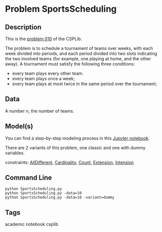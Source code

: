 # Problem SportsScheduling
## Description
This is the [problem 010](https://www.csplib.org/Problems/prob010/) of the CSPLib.

The problem is to schedule a tournament of teams over weeks, with each week divided into  periods, and each period divided
into two slots indicating the two involved teams (for example, one playing at home, and the other away). A tournament must satisfy the following three conditions:

 - every team plays every other team.
 - every team plays once a week;
 - every team plays at most twice in the same period over the tournament;

## Data
A number n, the number of teams.

## Model(s)
You can  find a step-by-step modeling process in this [Jupyter notebook](https://pycsp.org/documentation/models/CSP/SportsScheduling/).

There are 2 variants of this problem, one classic and one with dummy variables.

  constraints: [AllDifferent](http://pycsp.org/documentation/constraints/AllDifferent), [Cardinality](http://pycsp.org/documentation/constraints/Cardinality), [Count](http://pycsp.org/documentation/constraints/Count), [Extension](http://pycsp.org/documentation/constraints/Extension), [Intension](http://pycsp.org/documentation/constraints/Intension)



## Command Line
```
python SportsScheduling.py
python SportsScheduling.py -data=10
python SportsScheduling.py -data=10 -variant=dummy
```

## Tags
 academic notebook csplib
